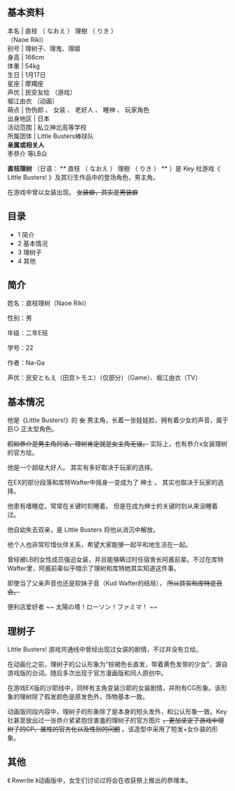 **基本资料**  
---  
本名  |  直枝  （  なおえ  ）  理樹  （  りき  ）    
（Naoe Riki）  
别号  |  理树子、理鬼、理姬   
身高  |  166cm   
体重  |  54kg   
生日  |  1月17日   
星座  |  摩羯座   
声优  |  民安友绘  （游戏）   
堀江由衣  （动画）  
萌点  |  伪伪郎  、  女装  、  老好人  、  睡神  、  玩家角色   
出身地区  |  日本   
活动范围  |  私立神北高等学校   
所属团体  |  Little Busters棒球队   
**亲属或相关人**  
枣恭介  等LB众  
  
**直枝理树** （日语： ** 直枝  （  なおえ  ）  理樹  （  りき  ）  ** ）是  Key  社游戏《  Little
Busters!  》及其衍生作品中的登场角色，男主角。

在游戏中曾以女装出现。 ~~女装癖，其实是男装癖~~

##  目录

  * 1  简介 
  * 2  基本情况 
  * 3  理树子 
  * 4  其他 

##  简介

姓名：直枝理树（Naoe Riki）

性别：男

年级：二年E班

学号：22

作者：Na-Ga

声优：民安ともえ（田宫トモエ）（仅部分）（Game）、堀江由衣（TV）

##  基本情况

他是《Little Busters!》的 ~~女~~ 男主角，长着一张娃娃脸，拥有着少女的声音，属于  巨○  正太型角色。

~~假如恭介是男主角的话，理树肯定就是女主角无误。~~ 实际上，也有恭介x女装理树的官方绘。

他是一个超级大好人。  其实有多好取决于玩家的选择。

在EX的部分段落和库特Wafter中摇身一变成为了  绅士  。  其实也取决于玩家的选择。

他患有嗜睡症，常常在关键时刻睡着。  但是在成为绅士的关键时刻从来没睡着过。

他自幼失去双亲，是  Little Busters  将他从消沉中解放。

他个人也非常珍惜伙伴关系，希望大家能够一起平和地生活在一起。

曾经被LB的女性成员强迫女装，并且能够瞒过时任宿舍长阿酱前辈。不过在库特Wafter里，阿酱前辈似乎暗示了理树和库特她其实知道这件事。

即使当了父亲声音也还是软妹子音（Kud Wafter的结局），  ~~所以其实和库特是百合。~~

便利店爱好者 ~~ 太陽の塔！ローソン！ファミマ！  ~~

##  理树子

Little Busters!  游戏共通线中曾经出现过女装的剧情，不过并没有立绘。

在动画化之前，理树子的公认形象为“棕褐色长直发，带着黄色发带的少女”，源自游戏版的台词。随后多次出现于官方漫画版和同人原创中。

在游戏EX版的沙耶线中，同样有主角变装沙耶的女装剧情，并附有CG形象。该形象的理树除了假发颜色是原发色外，饰物基本一致。

动画版同段内容中，理树子的形象除了是本身的短头发外，和公认形象一致。Key社甚至放出过一张恭介紧紧抱住害羞的理树子的官方图片
~~，更加坚定了游戏中理树子的CP、属性的官方化以及性别的问题~~ 。该造型中采用了短发+女仆装的形象。

##  其他

《  Rewrite  》动画版中，女生们讨论过将会在收获祭上推出的恭理本。

  

